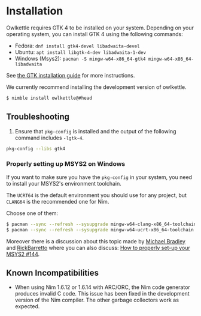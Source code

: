 # Installation

Owlkettle requires GTK 4 to be installed on your system.
Depending on your operating system, you can install GTK 4 using the following commands:

- Fedora: `dnf install gtk4-devel libadwaita-devel`
- Ubuntu: `apt install libgtk-4-dev libadwaita-1-dev`
- Windows (Msys2): `pacman -S mingw-w64-x86_64-gtk4 mingw-w64-x86_64-libadwaita`

See [the GTK installation guide](https://www.gtk.org/docs/installations/) for more instructions.

We currently recommend installing the development version of owlkettle.

```bash
$ nimble install owlkettle@#head
```

## Troubleshooting

1. Ensure that `pkg-config` is installed and the output of the following command includes `-lgtk-4`.
  ```bash
  pkg-config --libs gtk4
  ```

### Properly setting up MSYS2 on Windows

If you want to make sure you have the `pkg-config` in your system, 
you need to install your MSYS2's environment toolchain.

The `UCRT64` is the default environment you should use for any project, 
but `CLANG64` is the recommended one for Nim.

Choose one of them:

```bash
$ pacman --sync --refresh --sysupgrade mingw-w64-clang-x86_64-toolchain  # CLANG64
$ pacman --sync --refresh --sysupgrade mingw-w64-ucrt-x86_64-toolchain   # UCRT64
```

Moreover there is a discussion about this topic made by 
[Michael Bradley](https://github.com/michaelsbradleyjr) and [RickBarretto](https://github.com/RickBarretto)
where you can also discuss: 
[How to properly set-up your MSYS2 #144](https://github.com/can-lehmann/owlkettle/discussions/144). 

## Known Incompatibilities

- When using Nim 1.6.12 or 1.6.14 with ARC/ORC, the Nim code generator produces invalid C code.
  This issue has been fixed in the development version of the Nim compiler.
  The other garbage collectors work as expected.
